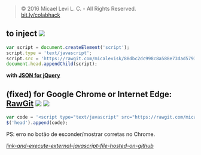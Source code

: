 > © 2016 Micael Levi L. C. - All Rights Reserved. <br>
[bit.ly/colabhack](https://gist.github.com/micalevisk/88dbc2dc998c8a588e73dad579331f6f)

## to inject ![](http://icons.iconarchive.com/icons/carlosjj/mozilla/24/Firefox-icon.png)

``` javascript
var script = document.createElement('script');
script.type = 'text/javascript';
script.src = 'https://rawgit.com/micalevisk/88dbc2dc998c8a588e73dad579331f6f/raw/9258d8c99c8445b6cc6aa4f4adcfd0447f100567/questoesColab.js';
document.head.appendChild(script);
```

**with [JSON for jQuery](http://mg.to/2006/01/25/json-for-jquery)**
## (fixed) for Google Chrome or Internet Edge: [RawGit](http://rawgit.com/) ![](http://icons.iconarchive.com/icons/appicns/simplified-app/24/appicns-Chrome-icon.png) ![](http://icons.iconarchive.com/icons/dakirby309/windows-8-metro/24/Web-Browsers-Internet-Explorer-10-Metro-icon.png)

``` javascript
var code = '<script type="text/javascript" src="https://rawgit.com/micalevisk/88dbc2dc998c8a588e73dad579331f6f/raw/9258d8c99c8445b6cc6aa4f4adcfd0447f100567/questoesColab.js"></script>'; 
$('head').append(code);
```
PS: erro no botão de esconder/mostrar corretas no Chrome.

_[link-and-execute-external-javascript-file-hosted-on-github](http://stackoverflow.com/questions/17341122/link-and-execute-external-javascript-file-hosted-on-github)_
